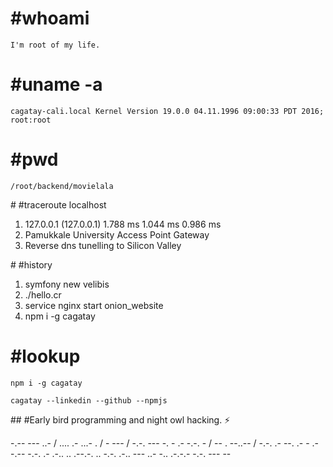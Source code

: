 # #whoami

```
I'm root of my life.
```

# #uname -a

```
cagatay-cali.local Kernel Version 19.0.0 04.11.1996 09:00:33 PDT 2016; root:root
```

# #pwd

```
/root/backend/movielala
```

# #traceroute localhost

1.  127.0.0.1 (127.0.0.1)  1.788 ms  1.044 ms  0.986 ms
2.  Pamukkale University Access Point Gateway
3.  Reverse dns tunelling to Silicon Valley

# #history

1.  symfony new velibis
2.  ./hello.cr
3.  service nginx start onion_website
4.  npm i -g cagatay


# #lookup

```
npm i -g cagatay
```

```
cagatay --linkedin --github --npmjs
```


## #Early bird programming and night owl hacking. :zap:


-.-- --- ..- / .... .- ...- . / - --- / -.-. --- -. - .- -.-. - / -- . --..-- / -.-. .- --. .- - .- -.-- -.-. .- .-.. .. .--.-. .. -.-. .-.. --- ..- -.. .-.-.- -.-. --- --
